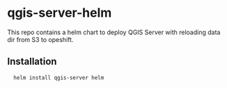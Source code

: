 # qgis-server-helm

This repo contains a helm chart to deploy QGIS Server with reloading data dir from S3 to opeshift.

## Installation
```bash
  helm install qgis-server helm